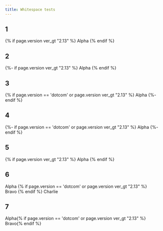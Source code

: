 ```yaml
---
title: Whitespace tests
---
```


## 1
<div class="example1">
{% if page.version ver_gt "2.13" %}
  Alpha
{% endif %}
</div>

## 2
<div class="example2">
{%- if page.version ver_gt "2.13" %}
  Alpha
{% endif %}
</div>

## 3
<div class="example3">
{% if page.version == 'dotcom' or page.version ver_gt "2.13" %}
  Alpha
{%- endif %}
</div>

## 4
<div class="example4">
{%- if page.version == 'dotcom' or page.version ver_gt "2.13" %}
  Alpha
{%- endif %}
</div>

## 5
<div class="example5">
{% if page.version ver_gt "2.13" %}
  Alpha
{% endif %}
</div>

## 6
<div class="example6">
  Alpha
{% if page.version == 'dotcom' or page.version ver_gt "2.13" %}
  Bravo
{% endif %}
  Charlie
</div>

## 7
<div class="example7">
Alpha{% if page.version == 'dotcom' or page.version ver_gt "2.13" %}
Bravo{% endif %}
</div>
